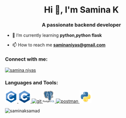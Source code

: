 <h1 align="center">Hi 👋, I'm Samina K</h1>
<h3 align="center">A passionate backend developer</h3>

- 🌱 I’m currently learning **python,python flask**

- 📫 How to reach me **saminaniyas@gmail.com**

<h3 align="left">Connect with me:</h3>
<p align="left">
<a href="https://linkedin.com/in/samina niyas" target="blank"><img align="center" src="https://raw.githubusercontent.com/rahuldkjain/github-profile-readme-generator/master/src/images/icons/Social/linked-in-alt.svg" alt="samina niyas" height="30" width="40" /></a>
</p>

<h3 align="left">Languages and Tools:</h3>
<p align="left"> <a href="https://www.cprogramming.com/" target="_blank" rel="noreferrer"> <img src="https://raw.githubusercontent.com/devicons/devicon/master/icons/c/c-original.svg" alt="c" width="40" height="40"/> </a> <a href="https://www.w3schools.com/cpp/" target="_blank" rel="noreferrer"> <img src="https://raw.githubusercontent.com/devicons/devicon/master/icons/cplusplus/cplusplus-original.svg" alt="cplusplus" width="40" height="40"/> </a> <a href="https://git-scm.com/" target="_blank" rel="noreferrer"> <img src="https://www.vectorlogo.zone/logos/git-scm/git-scm-icon.svg" alt="git" width="40" height="40"/> </a> <a href="https://www.postgresql.org" target="_blank" rel="noreferrer"> <img src="https://raw.githubusercontent.com/devicons/devicon/master/icons/postgresql/postgresql-original-wordmark.svg" alt="postgresql" width="40" height="40"/> </a> <a href="https://postman.com" target="_blank" rel="noreferrer"> <img src="https://www.vectorlogo.zone/logos/getpostman/getpostman-icon.svg" alt="postman" width="40" height="40"/> </a> <a href="https://www.python.org" target="_blank" rel="noreferrer"> <img src="https://raw.githubusercontent.com/devicons/devicon/master/icons/python/python-original.svg" alt="python" width="40" height="40"/> </a> </p>

<p><img align="center" src="https://github-readme-stats.vercel.app/api/top-langs?username=saminaksamad&show_icons=true&locale=en&layout=compact" alt="saminaksamad" /></p>
